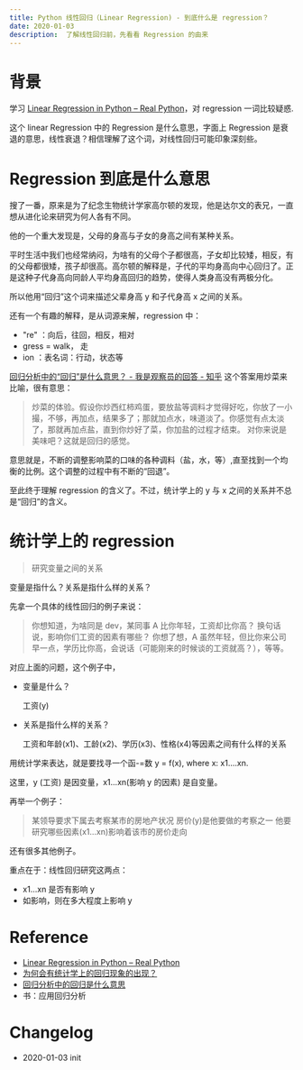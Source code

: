 ```yaml
---
title: Python 线性回归（Linear Regression) - 到底什么是 regression？
date: 2020-01-03
description:  了解线性回归前，先看看 Regression 的由来
---
```


# 背景

学习 [Linear Regression in Python – Real Python](https://realpython.com/linear-regression-in-python/)，对 regression 一词比较疑惑.

这个 linear Regression 中的 Regression 是什么意思，字面上 Regression 是衰退的意思，线性衰退？相信理解了这个词，对线性回归可能印象深刻些。

# Regression 到底是什么意思

搜了一番，原来是为了纪念生物统计学家高尔顿的发现，他是达尔文的表兄，一直想从进化论来研究为何人各有不同。

他的一个重大发现是，父母的身高与子女的身高之间有某种关系。

平时生活中我们也经常纳闷，为啥有的父母个子都很高，子女却比较矮，相反，有的父母都很矮，孩子却很高。高尔顿的解释是，子代的平均身高向中心回归了。正是这种子代身高向同龄人平均身高回归的趋势，使得人类身高没有两极分化。

所以他用“回归”这个词来描述父辈身高 y 和子代身高 x 之间的关系。

还有一个有趣的解释，是从词源来解，regression 中：
-  "re" ：向后，往回，相反，相对
-  gress = walk， 走
-  ion ：表名词：行动，状态等

[回归分析中的“回归”是什么意思？ - 我是观察员的回答 - 知乎](https://www.zhihu.com/question/30123729/answer/205476) 这个答案用炒菜来比喻，很有意思：

> 炒菜的体验。假设你炒西红柿鸡蛋，要放盐等调料才觉得好吃，你放了一小撮，不够，再加点，结果多了；那就加点水，味道淡了。你感觉有点太淡了，那就再加点盐，直到你炒好了菜，你加盐的过程才结束。 对你来说是美味吧？这就是回归的感觉。

意思就是，不断的调整影响菜的口味的各种调料（盐，水，等）,直至找到一个均衡的比例。这个调整的过程中有不断的“回退”。

至此终于理解 regression 的含义了。不过，统计学上的 y 与 x 之间的关系并不总是“回归”的含义。

# 统计学上的 regression
> 研究变量之间的关系

变量是指什么？关系是指什么样的关系？

先拿一个具体的线性回归的例子来说：

> 你想知道，为啥同是 dev，某同事 A 比你年轻，工资却比你高？
> 换句话说，影响你们工资的因素有哪些？
> 你想了想，A 虽然年轻，但比你来公司早一点，学历比你高，会说话（可能刚来的时候谈的工资就高？），等等。

对应上面的问题，这个例子中，

- 变量是什么？ 
  
  工资(y)

- 关系是指什么样的关系？

  工资和年龄(x1)、工龄(x2)、学历(x3)、性格(x4)等因素之间有什么样的关系

用统计学来表达，就是要找寻一个函-=数 y = f(x), where x: x1....xn.

这里，y (工资) 是因变量，x1...xn(影响 y 的因素) 是自变量。

再举一个例子：

> 某领导要求下属去考察某市的房地产状况
> 房价(y)是他要做的考察之一
> 他要研究哪些因素(x1...xn)影响着该市的房价走向

还有很多其他例子。

重点在于：线性回归研究这两点：

- x1...xn 是否有影响 y
- 如影响，则在多大程度上影响 y


# Reference

- [Linear Regression in Python – Real Python](https://realpython.com/linear-regression-in-python/)
- [为何会有统计学上的回归现象的出现？](https://www.zhihu.com/question/20483629)
- [回归分析中的回归是什么意思](https://www.zhihu.com/question/30123729?sort=created)
- 书：应用回归分析

# Changelog
- 2020-01-03 init